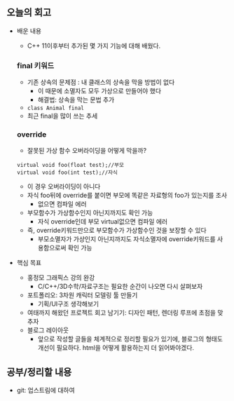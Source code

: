 ## 오늘의 회고
- 배운 내용
    - C++ 11이후부터 추가된 몇 가지 기능에 대해 배웠다.
	### final 키워드
	- 기존 상속의 문제점 : 내 클래스의 상속을 막을 방법이 없다
	    - 이 때문에 소멸자도 모두 가상으로 만들어야 했다
	    - 해결법: 상속을 막는 문법 추가
	- ```class Animal final```
	- 최근 final을 많이 쓰는 추세
	### override
	- 잘못된 가상 함수 오버라이딩을 어떻게 막을까?
    ```
	virtual void foo(float test);//부모
	virtual void foo(int test);//자식
    ```
	- 이 경우 오버라이딩이 아니다
	- 자식 foo뒤에 override를 붙이면 부모에 똑같은 자료형의 foo가 있는지를 조사
        - 없으면 컴파일 에러
	- 부모함수가 가상함수인지 아닌지까지도 확인 가능
        - 자식 override인데 부모 virtual없으면 컴파일 에러
	- 즉, override키워드만으로 부모함수가 가상함수인 것을 보장할 수 있다
        - 부모소멸자가 가상인지 아닌지까지도 자식소멸자에 override키워드를 사용함으로써 확인 가능

- 핵심 목표
    - 홍정모 그래픽스 강의 완강
        - C/C++/3D수학/자료구조는 필요한 순간이 나오면 다시 살펴보자
    - 포트폴리오: 3차원 캐릭터 모델링 툴 만들기
        - 기획/UI구조 생각해보기
    - 여태까지 해왔던 프로젝트 회고 남기기: 디자인 패턴, 렌더링 루프에 초점을 맞추자
    - 블로그 레이아웃
        - 앞으로 작성할 글들을 체계적으로 정리할 필요가 있기에, 블로그의 형태도 개선이 필요하다. html을 어떻게 활용하는지 더 읽어봐야겠다.

## 공부/정리할 내용
- git: 업스트림에 대하여
